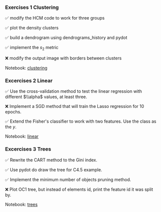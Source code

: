 ### Exercises 1 Clustering

:white_check_mark: modify the HCM code to work for three groups

:white_check_mark: plot the density clusters

:white_check_mark: build a dendrogram using dendrograms_history and pydot

:white_check_mark: implement the $s_2$ metric

:x: modify the output image with borders between clusters

Notebook: [clustering](https://github.com/mmikusx/uczenie-maszynowe/blob/main/clustering/047Clustering_Exercises.ipynb)


### Excercises 2 Linear

:white_check_mark: Use the cross-validation method to test the linear regression with different $\\alpha$ values, at least three.

:x: Implement a SGD method that will train the Lasso regression for 10 epochs.

:white_check_mark: Extend the Fisher's classifier to work with two features. Use the class as the $y$.

Notebook: [linear](https://github.com/mmikusx/uczenie-maszynowe/blob/main/linear/025_Exercises.ipynb)


### Excercises 3 Trees

:white_check_mark: Rewrite the CART method to the Gini index.

:white_check_mark: Use pydot do draw the tree for C4.5 example.

:white_check_mark: Implement the minimum number of objects pruning method.

:x: Plot OC1 tree, but instead of elements id, print the feature id it was split by.

Notebook: [trees](https://github.com/mmikusx/uczenie-maszynowe/blob/main/trees/055Decision_trees_Exercises.ipynb)